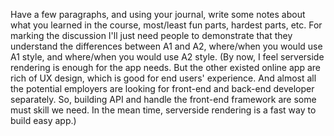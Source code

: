Have a few paragraphs, and using your journal, write some notes about what you learned in the course, most/least fun parts, hardest parts, etc. For marking the discussion I'll just need people to demonstrate that they understand the differences between A1 and A2, where/when you would use A1 style, and where/when you would use A2 style.
(By now, I feel serverside rendering is enough for the app needs. But the other existed online app are rich of UX design, which is good for end users' experience. And almost all the potential employers are looking for front-end and back-end developer separately. So, building API and handle the front-end framework are some must skill we need. In the mean time, serverside rendering is a fast way to build easy app.)
